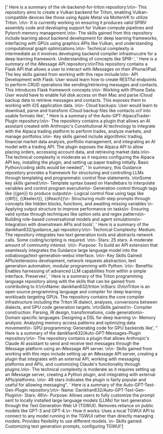 [' Here is a summary of the vk-backend-for-triton repository:\n\n- This repository aims to create a Vulkan backend for Triton, enabling Vulkan-compatible devices like those using Apple Metal via MoltenVK to utilize Triton. \n\n- It is currently working on ensuring it produces valid SPIRV assembly code and developing support for Vulkan compute pipelines and Pytorch memory management.\n\n- The skills gained from this repository include learning about backend development for deep learning frameworks, interfacing with GPUs using graphics APIs like Vulkan, and understanding computational graph optimizations.\n\n- Technical complexity is intermediate as it involves developing backend compiler infrastrucutre for a deep learning framework. Understanding of concepts like SPIR-', ' Here is a summary of the iMessage API repository:\n\nThis repository contains a Flask API that allows a user to interact with iMessages on their iPhone/iPad. The key skills gained from working with this repo include:\n\n- API Development with Flask: User would learn how to create RESTful endpoints to perform CRUD operations like sending/retrieving messages and contacts. This introduces Flask framework concepts.\n\n- Working with iPhone Data: User would have to enable full disk access on their Mac and parse iCloud backup data to retrieve messages and contacts. This exposes them to working with iOS application data. \n\n- Cloud backups: User would learn to download, parse and transform iCloud backup files like contacts.vcf into usable formats like', " Here is a summary of the Auto-GPT-AlpacaTrader-Plugin repository:\n\n- The repository contains a plugin that allows an AI assistant created with Anthropic's Constitutional AI technology to integrate with the Alpaca trading platform to perform trades, analyze markets, and manage portfolios.\n\n- Key skills gained include algorithmic trading, financial market data analysis, portfolio management, and integrating an AI model with a trading API. The plugin exposes the Alpaca API to allow placing orders, accessing account data, and retrieving market data.\n\n- The technical complexity is moderate as it requires configuring the Alpaca API key, installing the plugin, and setting up paper trading initially. Basic Python/coding skills would be needed", ' In summary, this Guidance repository provides a framework for structuring and controlling LLMs through templating and programmatic control flow statements. \n\nSome key skills gained:\n\n- Template syntax based on Handlebars to interpolate variables and control program execution\n- Generation control through tags like {{gen}} to produce outputs\n- Logical control flow using tags like {{#if}}, {{#select}}, {{#each}}\n- Structuring multi-step prompts through concepts like hidden blocks, functions, and awaiting missing variables  \n- Applying output structure to improve performance on tasks\n- Ensuring valid syntax through techniques like option sets and regex patterns\n- Building role-based conversational models and agent simulations\n- Integration with downstream APIs and tools', ' Here is a summary of the danikhan632/guidance_api repository:\n\n- Technical Complexity: Medium. The repository integrates two text generation tools and abstracts network calls. Some coding/scripting is required. \n\n- Stars: 25 stars. A moderate amount of community interest. \n\n- Purpose: To build an API extension that seamlessly integrates the Guidance large language model into the oobabooga/text-generation-webui interface. \n\n- Key Skills Gained: APIs/extensions development, network requests abstraction, text generation automation, modular programming with Python. \n\n- Benefits: Enables harnessing of advanced LLM capabilities from within a simple interface. Preserves', ' Here is a summary of the Triton programming language repository along with the skills that can be gained from contributing to it:\n\nName: danikhan632/triton \nStars: 0\n\nTriton is an open source programming language and compiler for deep learning workloads targeting GPUs. The repository contains the core compiler infrastructure including the Triton IR dialect, analyses, conversions between dialects, and GPU code generation targets. \n\nSkills gained:\n- Compiler construction: Parsing, IR design, transformations, code generation\n- Domain specific languages: Designing a DSL for deep learning \n- Memory analysis: Analyzing memory access patterns and optimizing data movement\n- GPU programming: Generating code for GPU backends like', " Here is a summary of the danikhan632/Auto-GPT-Messages-Plugin repository:\n\n- The repository contains a plugin that allows Anthropic's Claude AI assistant to send and receive text messages through the iMessage platform using an iMessage API server. \n\n- Skills gained from working with this repo include setting up an iMessage API server, creating a plugin that integrates with an external API, working with messaging platforms and APIs, and customizing Claude's functionality through plugins.\n\n- The technical complexity is moderate as it requires setting up an iMessage server, creating a Python plugin, and integrating with external APIs/platforms. \n\n- 48 stars indicates the plugin is fairly popular and useful for allowing messaging", ' Here is a summary of the Auto-GPT-Text-Gen-Plugin repository:\n\n- Name: Danikhan632/Auto-GPT-Text-Gen-Plugin\n- Stars: 46\n- Purpose: Allows users to fully customize the prompt sent to locally installed large language models (LLMs) for text generation through the Text Generation Web UI (TGWUI). Removes reliance on public models like GPT-3 and GPT-4.\n- How it works: Uses a local TGWUI API to connect to any model running in the TGWUI rather than directly managing models. Provides flexibility to use different models. \n- Skills gained: Customizing text generation prompts, configuring TGWUI']